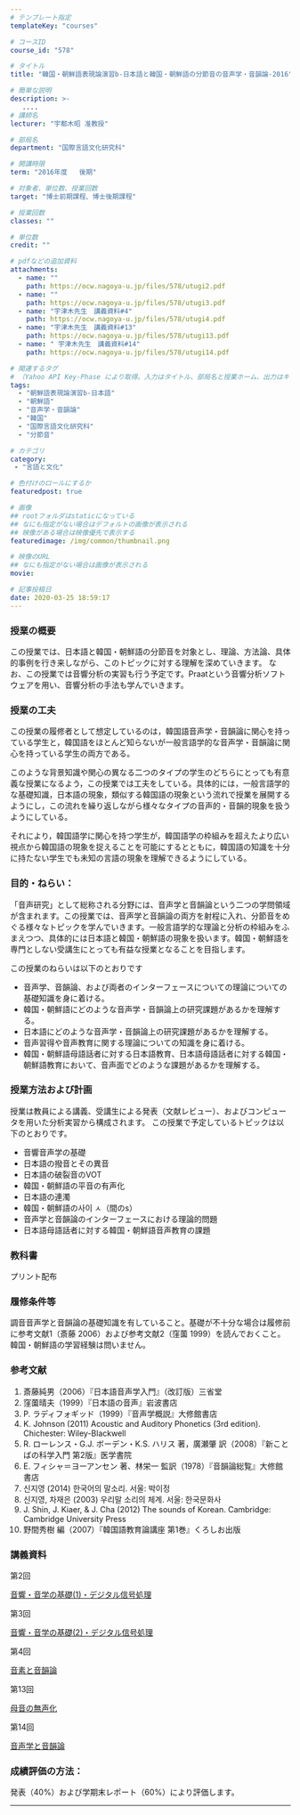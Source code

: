 ```yaml
---
# テンプレート指定
templateKey: "courses"

# コースID
course_id: "578"

# タイトル
title: "韓国・朝鮮語表現論演習b-日本語と韓国・朝鮮語の分節音の音声学・音韻論-2016"

# 簡単な説明
description: >-
   ....
# 講師名
lecturer: "宇都木昭 准教授"

# 部局名
department: "国際言語文化研究科"

# 開講時限
term: "2016年度	後期"

# 対象者、単位数、授業回数
target: "博士前期課程、博士後期課程"

# 授業回数
classes: ""

# 単位数
credit: ""

# pdfなどの追加資料
attachments:
  - name: "" 
    path: https://ocw.nagoya-u.jp/files/578/utugi2.pdf
  - name: "" 
    path: https://ocw.nagoya-u.jp/files/578/utugi3.pdf
  - name: "宇津木先生　講義資料#4" 
    path: https://ocw.nagoya-u.jp/files/578/utugi4.pdf
  - name: "宇津木先生　講義資料#13" 
    path: https://ocw.nagoya-u.jp/files/578/utugi13.pdf
  - name: "	宇津木先生　講義資料#14" 
    path: https://ocw.nagoya-u.jp/files/578/utugi14.pdf

# 関連するタグ
# （Yahoo API Key-Phase により取得。入力はタイトル、部局名と授業ホーム、出力はキーフレーズ（tags））
tags:
  - "朝鮮語表現論演習b-日本語"
  - "朝鮮語"
  - "音声学・音韻論"
  - "韓国"
  - "国際言語文化研究科"
  - "分節音"

# カテゴリ
category:
 - "言語と文化"

# 色付けのロールにするか
featuredpost: true

# 画像
## rootフォルダはstaticになっている
## なにも指定がない場合はデフォルトの画像が表示される
## 映像がある場合は映像優先で表示する
featuredimage: /img/common/thumbnail.png

# 映像のURL
## なにも指定がない場合は画像が表示される
movie: 

# 記事投稿日
date: 2020-03-25 18:59:17
---
```


### 授業の概要


この授業では、日本語と韓国・朝鮮語の分節音を対象とし、理論、方法論、具体的事例を行き来しながら、このトピックに対する理解を深めていきます。
なお、この授業では音響分析の実習も行う予定です。Praatという音響分析ソフトウェアを用い、音響分析の手法も学んでいきます。

### 授業の工夫
この授業の履修者として想定しているのは，韓国語音声学・音韻論に関心を持っている学生と，韓国語をほとんど知らないが一般言語学的な音声学・音韻論に関心を持っている学生の両方である。

このような背景知識や関心の異なる二つのタイプの学生のどちらにとっても有意義な授業になるよう，この授業では工夫をしている。具体的には，一般言語学的な基礎知識，日本語の現象，類似する韓国語の現象という流れで授業を展開するようにし，この流れを繰り返しながら様々なタイプの音声的・音韻的現象を扱うようにしている。

それにより，韓国語学に関心を持つ学生が，韓国語学の枠組みを超えたより広い視点から韓国語の現象を捉えることを可能にするとともに，韓国語の知識を十分に持たない学生でも未知の言語の現象を理解できるようにしている。








### 目的・ねらい：

「音声研究」として総称される分野には、音声学と音韻論という二つの学問領域が含まれます。この授業では、音声学と音韻論の両方を射程に入れ、分節音をめぐる様々なトピックを学んでいきます。一般言語学的な理論と分析の枠組みをふまえつつ、具体的には日本語と韓国・朝鮮語の現象を扱います。韓国・朝鮮語を専門としない受講生にとっても有益な授業となることを目指します。

この授業のねらいは以下のとおりです

* 音声学、音韻論、および両者のインターフェースについての理論についての基礎知識を身に着ける。
* 韓国・朝鮮語にどのような音声学・音韻論上の研究課題があるかを理解する。
* 日本語にどのような音声学・音韻論上の研究課題があるかを理解する。
* 音声習得や音声教育に関する理論についての知識を身に着ける。
* 韓国・朝鮮語母語話者に対する日本語教育、日本語母語話者に対する韓国・朝鮮語教育において、音声面でどのような課題があるかを理解する。

### 授業方法および計画

授業は教員による講義、受講生による発表（文献レビュー）、およびコンピュータを用いた分析実習から構成されます。
この授業で予定しているトピックは以下のとおりです。

* 音響音声学の基礎
* 日本語の撥音とその異音
* 日本語の破裂音のVOT
* 韓国・朝鮮語の平音の有声化
* 日本語の連濁
* 韓国・朝鮮語の사이 ㅅ（間のs）
* 音声学と音韻論のインターフェースにおける理論的問題
* 日本語母語話者に対する韓国・朝鮮語音声教育の課題


### 教科書

プリント配布

### 履修条件等

調音音声学と音韻論の基礎知識を有していること。基礎が不十分な場合は履修前に参考文献1（斎藤 2006）および参考文献2（窪薗 1999）を読んでおくこと。韓国・朝鮮語の学習経験は問いません。

### 参考文献

1.  斎藤純男（2006）『日本語音声学入門』（改訂版）三省堂
2.  窪薗晴夫（1999）『日本語の音声』岩波書店
3.  P. ラディフォギッド（1999）『音声学概説』大修館書店
4.  K. Johnson (2011) Acoustic and Auditory Phonetics (3rd edition). Chichester: Wiley-Blackwell
5.  R. ローレンス・G.J. ボーデン・K.S. ハリス 著，廣瀬肇 訳（2008）『新ことばの科学入門 第2版』医学書院
6.  E. フィシャ＝ヨーアンセン 著、林栄一 監訳（1978）『音韻論総覧』大修館書店
7.  신지영 (2014) 한국어의 말소리. 서울: 박이정
8.  신지영, 차재은 (2003) 우리말 소리의 체계. 서울: 한국문화사
9.  J. Shin, J. Kiaer, & J. Cha (2012) The sounds of Korean. Cambridge: Cambridge University Press
10.  野間秀樹 編（2007）『韓国語教育論講座 第1巻』くろしお出版





### 講義資料

第2回

[音響・音学の基礎(1)・デジタル信号処理](https://ocw.nagoya-u.jp/files/578/utugi2.pdf) 


第3回

[音響・音学の基礎(2)・デジタル信号処理](https://ocw.nagoya-u.jp/files/578/utugi3.pdf) 


第4回

[音素と音韻論](https://ocw.nagoya-u.jp/files/578/utugi4.pdf) 


第13回

[母音の無声化 ](https://ocw.nagoya-u.jp/files/578/utugi13.pdf) 


第14回

[音声学と音韻論](https://ocw.nagoya-u.jp/files/578/utugi14.pdf) 






### 成績評価の方法：

発表（40%）および学期末レポート（60%）により評価します。



-----